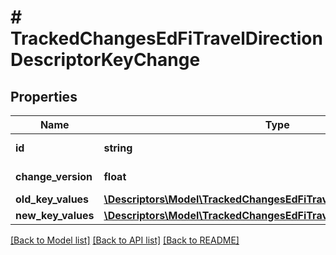 # # TrackedChangesEdFiTravelDirectionDescriptorKeyChange

## Properties

Name | Type | Description | Notes
------------ | ------------- | ------------- | -------------
**id** | **string** | Resource identifier | [optional]
**change_version** | **float** | Change version | [optional]
**old_key_values** | [**\Descriptors\Model\TrackedChangesEdFiTravelDirectionDescriptorKey**](TrackedChangesEdFiTravelDirectionDescriptorKey.md) |  | [optional]
**new_key_values** | [**\Descriptors\Model\TrackedChangesEdFiTravelDirectionDescriptorKey**](TrackedChangesEdFiTravelDirectionDescriptorKey.md) |  | [optional]

[[Back to Model list]](../../README.md#models) [[Back to API list]](../../README.md#endpoints) [[Back to README]](../../README.md)
